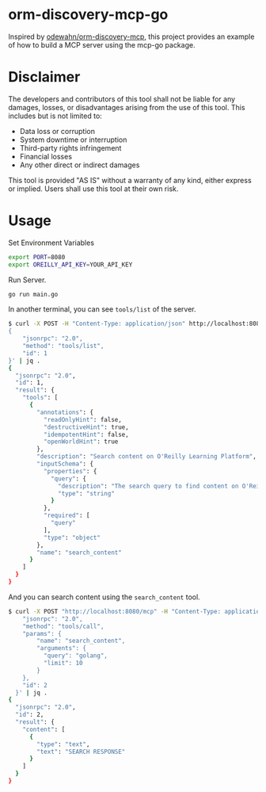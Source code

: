 # orm-discovery-mcp-go
Inspired by [odewahn/orm-discovery-mcp](https://github.com/odewahn/orm-discovery-mcp),
this project provides an example of how to build a MCP server using the mcp-go package.

# Disclaimer
The developers and contributors of this tool shall not be liable for
any damages, losses, or disadvantages arising from the use of this tool.
This includes but is not limited to:

- Data loss or corruption
- System downtime or interruption
- Third-party rights infringement
- Financial losses
- Any other direct or indirect damages

This tool is provided "AS IS" without a warranty of any kind, either express or implied.
Users shall use this tool at their own risk.

# Usage
Set Environment Variables
```bash
export PORT=8080
export OREILLY_API_KEY=YOUR_API_KEY
```

Run Server.
```bash
go run main.go
```

In another terminal, you can see `tools/list` of the server.
```bash
$ curl -X POST -H "Content-Type: application/json" http://localhost:8080/mcp -d '
{
    "jsonrpc": "2.0",
    "method": "tools/list",
    "id": 1
}' | jq .
{
  "jsonrpc": "2.0",
  "id": 1,
  "result": {
    "tools": [
      {
        "annotations": {
          "readOnlyHint": false,
          "destructiveHint": true,
          "idempotentHint": false,
          "openWorldHint": true
        },
        "description": "Search content on O'Reilly Learning Platform",
        "inputSchema": {
          "properties": {
            "query": {
              "description": "The search query to find content on O'Reilly Learning Platform",
              "type": "string"
            }
          },
          "required": [
            "query"
          ],
          "type": "object"
        },
        "name": "search_content"
      }
    ]
  }
}
```

And you can search content using the `search_content` tool.
```bash
$ curl -X POST "http://localhost:8080/mcp" -H "Content-Type: application/json" -d '{
    "jsonrpc": "2.0",
    "method": "tools/call",
    "params": {
        "name": "search_content",
        "arguments": {
          "query": "golang",
          "limit": 10
        }
    },
    "id": 2
  }' | jq .
{
  "jsonrpc": "2.0",
  "id": 2,
  "result": {
    "content": [
      {
        "type": "text",
        "text": "SEARCH RESPONSE"
      }
    ]
  }
}
```